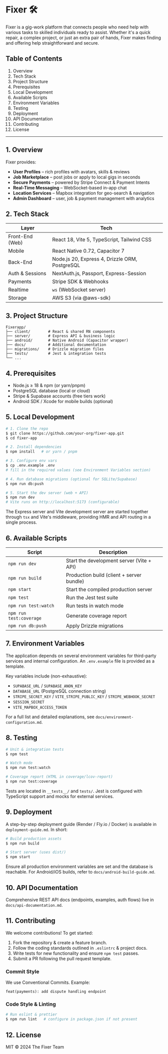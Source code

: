 # Fixer 🛠️

Fixer is a gig-work platform that connects people who need help with various tasks to skilled individuals ready to assist. Whether it's a quick repair, a complex project, or just an extra pair of hands, Fixer makes finding and offering help straightforward and secure.

## Table of Contents

1. Overview
2. Tech Stack
3. Project Structure
4. Prerequisites
5. Local Development
6. Available Scripts
7. Environment Variables
8. Testing
9. Deployment
10. API Documentation
11. Contributing
12. License

---

## 1. Overview

Fixer provides:

- **User Profiles** – rich profiles with avatars, skills & reviews
- **Job Marketplace** – post jobs or apply to local gigs in seconds
- **Secure Payments** – powered by Stripe Connect & Payment Intents
- **Real-Time Messaging** – WebSocket-based in-app chat
- **Location Services** – Mapbox integration for geo-search & navigation
- **Admin Dashboard** – user, job & payment management with analytics

## 2. Tech Stack

| Layer            | Tech                                             |
| ---------------- | ------------------------------------------------ |
| Front-End (Web)  | React 18, Vite 5, TypeScript, Tailwind CSS       |
| Mobile           | React Native 0.72, Capacitor 7                   |
| Back-End         | Node.js 20, Express 4, Drizzle ORM, PostgreSQL   |
| Auth & Sessions  | NextAuth.js, Passport, Express-Session           |
| Payments         | Stripe SDK & Webhooks                            |
| Realtime         | `ws` (WebSocket server)                          |
| Storage          | AWS S3 (via @aws-sdk)                            |

## 3. Project Structure

```
Fixerapp/
├── client/        # React & shared RN components
├── server/        # Express API & business logic
├── android/       # Native Android (Capacitor wrapper)
├── docs/          # Additional documentation
├── migrations/    # Drizzle migration files
├── tests/         # Jest & integration tests
└── ...
```

## 4. Prerequisites

- Node.js ≥ 18 & npm (or yarn/pnpm)
- PostgreSQL database (local or cloud)
- Stripe & Supabase accounts (free tiers work)
- Android SDK / Xcode for mobile builds (optional)

## 5. Local Development

```bash
# 1. Clone the repo
$ git clone https://github.com/your-org/fixer-app.git
$ cd fixer-app

# 2. Install dependencies
$ npm install   # or yarn / pnpm

# 3. Configure env vars
$ cp .env.example .env
# fill in the required values (see Environment Variables section)

# 4. Run database migrations (optional for SQLite/Supabase)
$ npm run db:push

# 5. Start the dev server (web + API)
$ npm run dev
# Vite runs on http://localhost:5173 (configurable)
```

The Express server and Vite development server are started together through `tsx` and Vite's middleware, providing HMR and API routing in a single process.

## 6. Available Scripts

| Script             | Description                                    |
| ------------------ | ---------------------------------------------- |
| `npm run dev`      | Start the development server (Vite + API)      |
| `npm run build`    | Production build (client + server bundle)      |
| `npm start`        | Start the compiled production server           |
| `npm test`         | Run the Jest test suite                        |
| `npm run test:watch` | Run tests in watch mode                      |
| `npm run test:coverage` | Generate coverage report                  |
| `npm run db:push`  | Apply Drizzle migrations                       |

## 7. Environment Variables

The application depends on several environment variables for third-party services and internal configuration. An `.env.example` file is provided as a template.

Key variables include (non-exhaustive):

- `SUPABASE_URL` / `SUPABASE_ANON_KEY`
- `DATABASE_URL` (PostgreSQL connection string)
- `STRIPE_SECRET_KEY` / `VITE_STRIPE_PUBLIC_KEY` / `STRIPE_WEBHOOK_SECRET`
- `SESSION_SECRET`
- `VITE_MAPBOX_ACCESS_TOKEN`

For a full list and detailed explanations, see `docs/environment-configuration.md`.

## 8. Testing

```bash
# Unit & integration tests
$ npm test

# Watch mode
$ npm run test:watch

# Coverage report (HTML in coverage/lcov-report)
$ npm run test:coverage
```

Tests are located in `__tests__/` and `tests/`. Jest is configured with TypeScript support and mocks for external services.

## 9. Deployment

A step-by-step deployment guide (Render / Fly.io / Docker) is available in `deployment-guide.md`. In short:

```bash
# Build production assets
$ npm run build

# Start server (uses dist/)
$ npm start
```

Ensure all production environment variables are set and the database is reachable. For Android/iOS builds, refer to `docs/android-build-guide.md`.

## 10. API Documentation

Comprehensive REST API docs (endpoints, examples, auth flows) live in `docs/api-documentation.md`.

## 11. Contributing

We welcome contributions! To get started:

1. Fork the repository & create a feature branch.
2. Follow the coding standards outlined in `.eslintrc` & project docs.
3. Write tests for new functionality and ensure `npm test` passes.
4. Submit a PR following the pull request template.

### Commit Style

We use Conventional Commits. Example:

```
feat(payments): add dispute handling endpoint
```

### Code Style & Linting

```bash
# Run eslint & prettier
$ npm run lint   # configure in package.json if not present
```

## 12. License

MIT © 2024 The Fixer Team